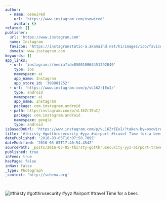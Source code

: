 ```yaml
---
author:
  - name: osowired
    url: 'https://www.instagram.com/osowired'
    avatar: {}
related: []
publisher:
  url: 'https://www.instagram.com'
  name: Instagram
  favicon: 'https://instagramstatic-a.akamaihd.net/h1/images/ico/favicon.ico/7cdab0872b15.ico'
  domain: www.instagram.com
keywords: []
app_links:
  - url: 'instagram://media?id=850010064451292040'
    type: ios
    namespace: ai
    app_name: Instagram
    app_store_id: '389801252'
  - url: 'https://www.instagram.com/p/vL16ZrIEuI/'
    type: android
    namespace: ai
    app_name: Instagram
    package: com.instagram.android
  - path: https/instagram.com/p/vL16ZrIEuI/
    package: com.instagram.android
    namespace: google
    type: android
isBasedOnUrl: 'https://www.instagram.com/p/vL16ZrIEuI/?taken-by=osowired'
title: '#thirsty #gotthrusecurity #yyz #airport #travel Time for a beer.'
datePublished: '2016-03-05T18:07:50.709Z'
dateModified: '2016-03-05T17:40:54.454Z'
sourcePath: _posts/2016-03-05-thirsty-gotthrusecurity-yyz-airport-travel-time-for-a-b.md
published: true
inFeed: true
hasPage: false
inNav: false
_type: Photograph
_context: 'http://schema.org'

---
```

![&num;thirsty &num;gotthrusecurity &num;yyz &num;airport &num;travel Time for a beer&period;](https://scontent.cdninstagram.com/t51.2885-15/e15/10808771_294904214039671_1765644780_n.jpg?ig_cache_key=ODUwMDEwMDY0NDUxMjkyMDQw.2)